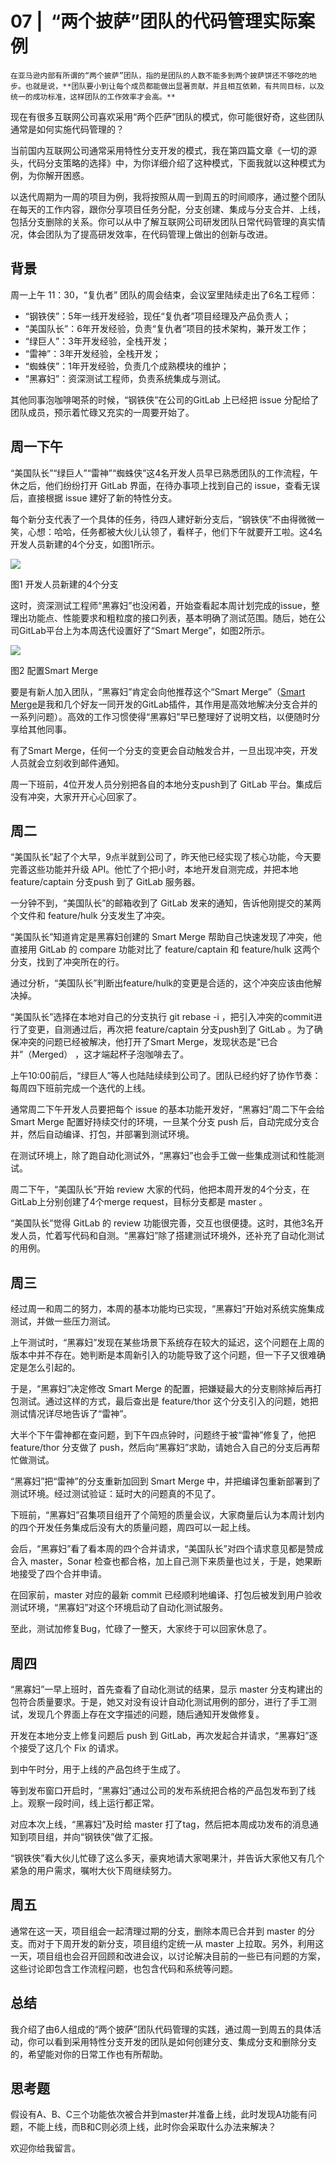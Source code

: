 # 07 |  “两个披萨”团队的代码管理实际案例

    在亚马逊内部有所谓的“两个披萨”团队，指的是团队的人数不能多到两个披萨饼还不够吃的地步。也就是说，**团队要小到让每个成员都能做出显著贡献，并且相互依赖，有共同目标，以及统一的成功标准，这样团队的工作效率才会高。**

现在有很多互联网公司喜欢采用“两个匹萨”团队的模式，你可能很好奇，这些团队通常是如何实施代码管理的？

当前国内互联网公司通常采用特性分支开发的模式，我在第四篇文章《一切的源头，代码分支策略的选择》中，为你详细介绍了这种模式，下面我就以这种模式为例，为你解开困惑。

以迭代周期为一周的项目为例，我将按照从周一到周五的时间顺序，通过整个团队在每天的工作内容，跟你分享项目任务分配，分支创建、集成与分支合并、上线，包括分支删除的关系。你可以从中了解互联网公司研发团队日常代码管理的真实情况，体会团队为了提高研发效率，在代码管理上做出的创新与改进。

## 背景

周一上午 11：30，“复仇者” 团队的周会结束，会议室里陆续走出了6名工程师：

*   “钢铁侠”：5年一线开发经验，现任“复仇者”项目经理及产品负责人；
*   “美国队长”：6年开发经验，负责“复仇者”项目的技术架构，兼开发工作；
*   “绿巨人”：3年开发经验，全栈开发；
*   “雷神”：3年开发经验，全栈开发；
*   “蜘蛛侠”：1年开发经验，负责几个成熟模块的维护；
*   “黑寡妇”：资深测试工程师，负责系统集成与测试。

其他同事泡咖啡喝茶的时候，“钢铁侠”在公司的GitLab 上已经把 issue 分配给了团队成员，预示着忙碌又充实的一周要开始了。

## 周一下午

“美国队长”“绿巨人”“雷神”“蜘蛛侠”这4名开发人员早已熟悉团队的工作流程，午休之后，他们纷纷打开 GitLab 界面，在待办事项上找到自己的 issue，查看无误后，直接根据 issue 建好了新的特性分支。

每个新分支代表了一个具体的任务，待四人建好新分支后，“钢铁侠”不由得微微一笑，心想：哈哈，任务都被大伙儿认领了，看样子，他们下午就要开工啦。这4名开发人员新建的4个分支，如图1所示。

![](https://static001.geekbang.org/resource/image/66/4d/6637c70899f06eba1d85e384c9e3404d.png)

图1 开发人员新建的4个分支

这时，资深测试工程师“黑寡妇”也没闲着，开始查看起本周计划完成的issue，整理出功能点、性能要求和粗粒度的接口列表，基本明确了测试范围。随后，她在公司GitLab平台上为本周迭代设置好了“Smart Merge”，如图2所示。

![](https://static001.geekbang.org/resource/image/91/28/913cdf0e0217a8f139e45e3efa8d1528.png)

图2 配置Smart Merge

要是有新人加入团队，“黑寡妇”肯定会向他推荐这个“Smart Merge”（[Smart Merge](https://github.com/gitlab-extra/smart_merge)是我和几个好友一同开发的GitLab插件，其作用是高效地解决分支合并的一系列问题）。高效的工作习惯使得“黑寡妇”早已整理好了说明文档，以便随时分享给其他同事。

有了Smart Merge，任何一个分支的变更会自动触发合并，一旦出现冲突，开发人员就会立刻收到邮件通知。

周一下班前，4位开发人员分别把各自的本地分支push到了 GitLab 平台。集成后没有冲突，大家开开心心回家了。

## 周二

“美国队长”起了个大早，9点半就到公司了，昨天他已经实现了核心功能，今天要完善这些功能并升级 API。他忙了个把小时，本地开发自测完成，并把本地 feature/captain 分支push 到了 GitLab 服务器。

一分钟不到，“美国队长”的邮箱收到了 GitLab 发来的通知，告诉他刚提交的某两个文件和 feature/hulk 分支发生了冲突。

“美国队长”知道肯定是黑寡妇创建的 Smart Merge 帮助自己快速发现了冲突，他直接用 GitLab 的 compare 功能对比了 feature/captain 和 feature/hulk 这两个分支，找到了冲突所在的行。

通过分析，“美国队长”判断出feature/hulk的变更是合适的，这个冲突应该由他解决掉。

“美国队长”选择在本地对自己的分支执行 git rebase -i ，把引入冲突的commit进行了变更，自测通过后，再次把 feature/captain 分支push到了 GitLab 。为了确保冲突的问题已经被解决，他打开了Smart Merge，发现状态是“已合并”（Merged） ，这才端起杯子泡咖啡去了。

上午10:00前后，“绿巨人”等人也陆陆续续到公司了。团队已经约好了协作节奏：每周四下班前完成一个迭代的上线。

通常周二下午开发人员要把每个 issue 的基本功能开发好，“黑寡妇”周二下午会给 Smart Merge 配置好持续交付的环境，一旦某个分支 push 后，自动完成分支合并，然后自动编译、打包，并部署到测试环境。

在测试环境上，除了跑自动化测试外，“黑寡妇”也会手工做一些集成测试和性能测试。

周二下午，“美国队长”开始 review 大家的代码，他把本周开发的4个分支，在GitLab上分别创建了4个merge request，目标分支都是 master 。

“美国队长”觉得 GitLab 的 review 功能很完善，交互也很便捷。这时，其他3名开发人员，忙着写代码和自测。“黑寡妇”除了搭建测试环境外，还补充了自动化测试的用例。

## 周三

经过周一和周二的努力，本周的基本功能均已实现，“黑寡妇”开始对系统实施集成测试，并做一些压力测试。

上午测试时，“黑寡妇”发现在某些场景下系统存在较大的延迟，这个问题在上周的版本中并不存在。她判断是本周新引入的功能导致了这个问题，但一下子又很难确定是怎么引起的。

于是，“黑寡妇”决定修改 Smart Merge 的配置，把嫌疑最大的分支剔除掉后再打包测试。通过这样的方式，最后查出是 feature/thor 这个分支引入的问题，她把测试情况详尽地告诉了“雷神”。

大半个下午雷神都在查问题，到下午四点钟时，问题终于被“雷神”修复了，他把 feature/thor 分支做了 push，然后向“黑寡妇”求助，请她合入自己的分支后再帮忙做测试。

“黑寡妇”把“雷神”的分支重新加回到 Smart Merge 中，并把编译包重新部署到了测试环境。经过测试验证：延时大的问题真的不见了。

下班前，“黑寡妇”召集项目组开了个简短的质量会议，大家商量后认为本周计划内的四个开发任务集成后没有大的质量问题，周四可以一起上线。

会后，“黑寡妇”看了看本周的四个合并请求，“美国队长”对四个请求意见都是赞成合入 master，Sonar 检查也都合格，加上自己测下来质量也过关，于是，她果断地接受了四个合并申请。

在回家前，master 对应的最新 commit 已经顺利地编译、打包后被发到用户验收测试环境，“黑寡妇”对这个环境启动了自动化测试服务。

至此，测试加修复Bug，忙碌了一整天，大家终于可以回家休息了。

## 周四

“黑寡妇”一早上班时，首先查看了自动化测试的结果，显示 master 分支构建出的包符合质量要求。于是，她又对没有设计自动化测试用例的部分，进行了手工测试，发现几个界面上存在文字描述的问题，随后通知开发做修复。

开发在本地分支上修复问题后 push 到 GitLab，再次发起合并请求，“黑寡妇”逐个接受了这几个 Fix 的请求。

到中午时分，用于上线的产品包终于生成了。

等到发布窗口开启时，“黑寡妇”通过公司的发布系统把合格的产品包发布到了线上。观察一段时间，线上运行都正常。

对应本次上线，“黑寡妇”及时给 master 打了tag，然后把本周成功发布的消息通知到项目组，并向“钢铁侠”做了汇报。

“钢铁侠”看大伙儿忙碌了这么多天，豪爽地请大家喝果汁，并告诉大家他又有几个紧急的用户需求，嘱咐大伙下周继续努力。

## 周五

通常在这一天，项目组会一起清理过期的分支，删除本周已合并到 master 的分支。而对于下周开发的新分支，项目组约定统一从 master 上拉取。另外，利用这一天，项目组也会召开回顾和改进会议，以讨论解决目前的一些已有问题的方案，这些讨论即包含工作流程问题，也包含代码和系统等问题。

## 总结

我介绍了由6人组成的“两个披萨”团队代码管理的实践，通过周一到周五的具体活动，你可以看到采用特性分支开发的团队是如何创建分支、集成分支和删除分支的，希望能对你的日常工作也有所帮助。

## 思考题

假设有A、B、C三个功能依次被合并到master并准备上线，此时发现A功能有问题，不能上线，而B和C则必须上线，此时你会采取什么办法来解决？

欢迎你给我留言。
    